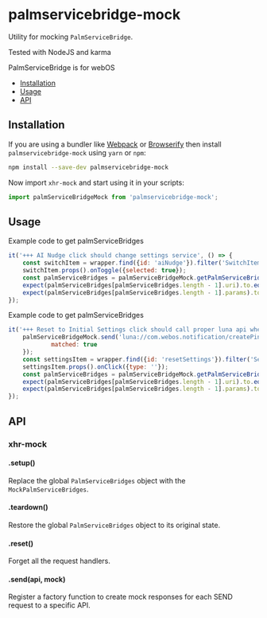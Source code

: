 # palmservicebridge-mock

Utility for mocking `PalmServiceBridge`.

Tested with NodeJS and karma

PalmServiceBridge is for webOS

* [Installation](#installation)
* [Usage](#usage)
* [API](#api)

## <a name="installation">Installation</a>

If you are using a bundler like [Webpack](https://www.npmjs.com/package/webpack) or [Browserify](https://www.npmjs.com/package/browserify) then install `palmservicebridge-mock` using `yarn` or `npm`:

```bash
npm install --save-dev palmservicebridge-mock
```

Now import `xhr-mock` and start using it in your scripts:

```js
import palmServiceBridgeMock from 'palmservicebridge-mock';
```

## <a name="usage">Usage</a>

Example code to get palmServiceBridges
```js
it('+++ AI Nudge click should change settings service', () => {
	const switchItem = wrapper.find({id: 'aiNudge'}).filter('SwitchItem');
	switchItem.props().onToggle({selected: true});
	const palmServiceBridges = palmServiceBridgeMock.getPalmServiceBridges();
	expect(palmServiceBridges[palmServiceBridges.length - 1].uri).to.equal('luna://com.webos.settingsservice/setSystemSettings');
	expect(palmServiceBridges[palmServiceBridges.length - 1].params).to.equal('{"category":"general","settings":{"aiNudge":"on"}}');
});
```

Example code to get palmServiceBridges
```js
it('+++ Reset to Initial Settings click should call proper luna api when parentalControl is true', () => {
	palmServiceBridgeMock.send('luna://com.webos.notification/createPincodePrompt', {
			matched: true
	});
	const settingsItem = wrapper.find({id: 'resetSettings'}).filter('SettingsItem');
	settingsItem.props().onClick({type: ''});
	const palmServiceBridges = palmServiceBridgeMock.getPalmServiceBridges();
	expect(palmServiceBridges[palmServiceBridges.length - 1].uri).to.equal('luna://com.webos.notification/createPincodePrompt');
	expect(palmServiceBridges[palmServiceBridges.length - 1].params).to.equal( '{"promptType":"parental"}');
});
```

## <a name="api">API</a>

### xhr-mock

#### .setup()

Replace the global `PalmServiceBridges` object with the `MockPalmServiceBridges`.

#### .teardown()

Restore the global `PalmServiceBridges` object to its original state.

#### .reset()

Forget all the request handlers.

#### .send(api, mock)

Register a factory function to create mock responses for each SEND request to a specific API.
